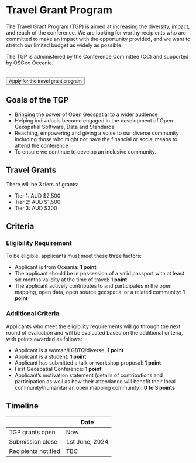 # Travel Grant Program

The Travel Grant Program (TGP) is aimed at increasing the diversity,
impact, and reach of the conference. We are looking for worthy recipients
who are committed to make an impact with the opportunity provided, and
we want to stretch our limited budget as widely as possible.

The TGP is administered by the Conference Committee (CC) and supported by OSGeo Oceania. 

<br />
<button target="https://docs.google.com/forms/d/1NNPSqYvYDGnbr7u6Fz8bDGfQ8m5m49gbCzBPAs9kORI/viewform?edit_requested=true">
    Apply for the travel grant program
</button>

## Goals of the TGP

- Bringing the power of Open Geospatial to a wider audience
- Helping individuals become engaged in the development of Open Geospatial
  Software, Data and Standards
- Reaching, empowering and giving a voice to our diverse community
  including those who might not have the financial or social means
  to attend the conference
- To ensure we continue to develop an inclusive community.

## Travel Grants

There will be 3 tiers of grants:

- Tier 1: AUD $2,500
- Tier 2: AUD $1,500
- Tier 3: AUD $300

## Criteria

### Eligibility Requirement

To be eligible, applicants must meet these three factors:

- Applicant is from Oceania: **1 point**
- The applicant should be in possession of a valid passport with at least six
  months validity at the time of travel: **1 point**
- The applicant actively contributes to and participates in the open mapping, open data,
  open source geospatial or a related community: **1 point**


### Additional Criteria

Applicants who meet the eligibility requirements will go through
the next round of evaluation and will be evaluated based on the
additional criteria, with points awarded as follows:

- Applicant is a woman/LGBTQ/diverse: **1 point**
- Applicant is a student: **1 point**
- Applicant has submitted a talk or workshop proposal: **1 point**
- First Geospatial Conference: **1 point**
- Applicant’s motivation statement (details of contributions and participation as well as how their attendance will benefit their local community/humanitarian open mapping community): **0 to 3 points**

## Timeline

|                     | Date             |
| ------------------- | ---------------- |
| TGP grants open     | Now              |
| Submission close    | 1st June, 2024   |
| Recipients notified | TBC |
